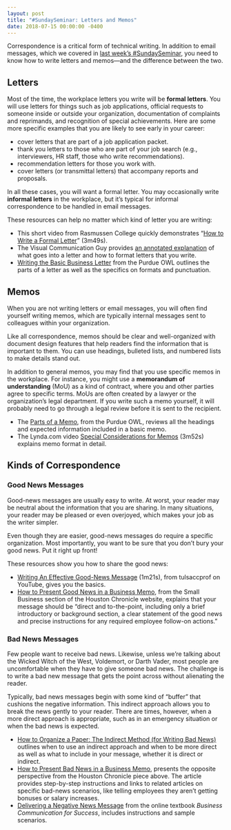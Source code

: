 ```yaml
---
layout: post
title: "#SundaySeminar: Letters and Memos"
date: 2018-07-15 00:00:00 -0400
---
```

<p>Correspondence is a critical form of technical writing. In addition to email messages, which we covered in <a href="https://tracigardner.github.io/EmailSeminar" target="_blank">last week&rsquo;s #SundaySeminar</a>, you need to know how to write letters and memos—and the difference between the two.</p>
<h2 id="letters">Letters</h2>
<p>Most of the time, the workplace letters you write will be  <strong>formal letters</strong>. You will use letters for things such as job applications, official requests to someone inside or outside your organization,  documentation of complaints and reprimands, and recognition of special achievements. Here are some more specific examples that you are likely to see early in your career: </p>
<ul>
  <li>cover letters that are part of a job application packet. </li>
  <li>thank you letters to those who are part of your job search (e.g., interviewers, HR staff, those who write recommendations).</li>
  <li>recommendation letters for those you work with.</li>
  <li>cover letters (or transmittal letters) that accompany reports and proposals.</li>
</ul>
<p>In all these cases, you will want a formal letter. You may occasionally write <strong>informal letters</strong> in the workplace, but it’s typical for informal correspondence to be handled in email messages.</p>
<p>These resources can help no matter which kind of letter you are writing: </p>
<ul class="listDS">
<li>This short video from Rasmussen College quickly demonstrates “<a href="https://youtu.be/rizoxcRkNqY" target="_blank">How to Write a Formal Letter</a>” (3m49s).</li>
<li>The Visual Communication Guy provides <a href="http://thevisualcommunicationguy.com/2013/10/03/how-to-write-a-letter-in-business-letter-format/" target="_blank">an annotated explanation</a> of what goes into a letter and how to format letters that you write.</li>
<li><a href="https://owl.purdue.edu/owl/subject_specific_writing/professional_technical_writing/basic_business_letters/the_basic_business_letter.html" target="_blank">Writing the Basic Business Letter</a> from the Purdue OWL outlines the parts of a letter as well as the specifics on formats and punctuation.</li>
</ul>
<h2 id="memos">Memos</h2>
<p>When you are not writing letters or email messages, you will often find yourself writing memos, which are typically internal messages sent to colleagues within your organization. </p>
<p>Like all correspondence, memos should be clear and well-organized with document design features that help readers find the information that is important to them. You can use headings, bulleted lists, and numbered lists to make details stand out.</p>
<p>In addition to general memos, you may find that you use specific memos in the workplace. For instance, you might use a <strong>memorandum of understanding</strong> (MoU) as a kind of contract, where you and other parties agree to specific terms. MoUs are often created by a lawyer or the organization’s legal department. If you write such a memo yourself, it will probably need to go through a legal review before it is sent to the recipient.</p>
<ul class="listDS">
<li>The <a href="https://owl.purdue.edu/owl/subject_specific_writing/professional_technical_writing/memos/parts_of_a_memo.html" target="_blank">Parts of a Memo</a>, from the Purdue OWL, reviews all the headings and expected information included in a basic memo.</li>
<li>The Lynda.com video <a href="https://www.lynda.com/Business-Skills-tutorials/Special-considerations-memos/147532/162434-4.html?org=vt.edu" target="_blank">Special Considerations for Memos</a> (3m52s) explains memo format in detail.</li>
</ul>
<h2 id="kinds">Kinds of Correspondence</h2>
<h3 id="good-news">Good News Messages</h3>
<p>Good-news messages are usually easy to write. At worst, your reader may be neutral about the information that you are sharing. In many situations, your reader may be pleased or even overjoyed, which makes your job as the writer simpler.</p>
<p>Even though they are easier, good-news messages do require a specific organization. Most importantly, you want to be sure that you don’t bury your good news. Put it right up front!</p>
<p>These resources show you how to share the good news:</p>
<ul class="listDS">
<li><a href="https://youtu.be/152hRhl_x60" target="_blank">Writing An Effective Good-News Message</a> (1m21s), from tulsaccprof on YouTube, gives you the basics.</li>
<li><a href="http://smallbusiness.chron.com/present-good-news-business-memo-39908.html" target="_blank">How to Present Good News in a Business Memo</a>, from the Small Business section of the Houston Chronicle website, explains that your message should be &ldquo;direct and to-the-point, including only a brief introductory or background section, a clear statement of the good news and precise instructions for any required employee follow-on actions.&rdquo;</li>
</ul>
<h3 id="bad-news">Bad News Messages</h3>
<p>Few people want to receive bad news. Likewise, unless we’re talking about the Wicked Witch of the West, Voldemort, or Darth Vader, most people are uncomfortable when they have to give someone bad news. The challenge is to write a bad new message that gets the point across without alienating the reader.</p>
 <p>Typically, bad news messages begin with some kind of “buffer” that cushions the negative information. This indirect approach allows you to break the news gently to your reader. There are times, however, when a more direct approach is appropriate, such as in an emergency situation or when the bad news is expected.</p>
 <ul class="listDS">
 <li><a href="http://thevisualcommunicationguy.com/writing/how-to-organize-a-paper/how-to-organize-a-paper-the-indirect-method-for-writing-bad-news/" target="_blank">How to Organize a Paper: The Indirect Method (for Writing Bad News)</a> outlines when to use an indirect approach and when to be more direct as well as what to include in your message, whether it is  direct or indirect.</li>
 <li><a href="http://smallbusiness.chron.com/present-bad-news-business-memo-39646.html" target="_blank">How to Present Bad News in a Business Memo</a>, presents the opposite perspective from the Houston Chronicle piece above. The article provides step-by-step instructions and links to related articles on specific bad-news scenarios, like telling employees they aren&rsquo;t getting bonuses or salary increases.</li>
 <li><a href="http://open.lib.umn.edu/businesscommunication/chapter/17-1-delivering-a-negative-news-message/" target="_blank">Delivering a Negative News Message</a> from the online textbook <em>Business Communication for Success</em>, includes instructions and sample scenarios.
 </ul>
